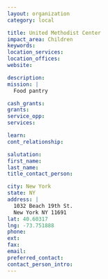 ```yaml
---
layout: organization
category: local

title: United Methodist Center
impact_area: Children
keywords: 
location_services: 
location_offices: 
website: 

description: 
mission: |
  Food pantry

cash_grants: 
grants: 
service_opp: 
services: 

learn: 
cont_relationship: 

salutation: 
first_name: 
last_name: 
title_contact_person: 

city: New York
state: NY
address: |
  1032 Beach 19th St.  
  New York NY 11691
lat: 40.60317
lng: -73.751888
phone: 
ext: 
fax: 
email: 
preferred_contact: 
contact_person_intro: 
---
```

